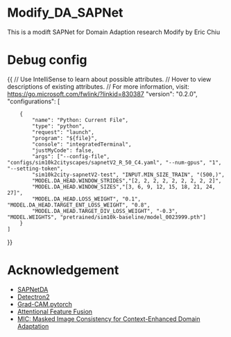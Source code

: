# Modify_DA_SAPNet
This is a modift SAPNet for Domain Adaption research
Modify by Eric Chiu

# Debug config
{{
    // Use IntelliSense to learn about possible attributes.
    // Hover to view descriptions of existing attributes.
    // For more information, visit: https://go.microsoft.com/fwlink/?linkid=830387
    "version": "0.2.0",
    "configurations": [
        
        {
            "name": "Python: Current File",
            "type": "python",
            "request": "launch",
            "program": "${file}",
            "console": "integratedTerminal",
            "justMyCode": false,
            "args": ["--config-file", "configs/sim10k2cityscapes/sapnetV2_R_50_C4.yaml", "--num-gpus", "1", "--setting-token", 
            "sim10k2city-sapnetV2-test", "INPUT.MIN_SIZE_TRAIN", "(500,)", 
            "MODEL.DA_HEAD.WINDOW_STRIDES","[2, 2, 2, 2, 2, 2, 2, 2, 2]",
            "MODEL.DA_HEAD.WINDOW_SIZES","[3, 6, 9, 12, 15, 18, 21, 24, 27]",
            "MODEL.DA_HEAD.LOSS_WEIGHT", "0.1", "MODEL.DA_HEAD.TARGET_ENT_LOSS_WEIGHT", "0.8",
            "MODEL.DA_HEAD.TARGET_DIV_LOSS_WEIGHT", "-0.3", "MODEL.WEIGHTS", "pretrained/sim10k-baseline/model_0023999.pth"]
        }
    ]
}}


# Acknowledgement
* [SAPNetDA](https://isrc.iscas.ac.cn/gitlab/research/domain-adaption)
* [Detectron2](https://github.com/facebookresearch/detectron2)
* [Grad-CAM.pytorch](https://github.com/yizt/Grad-CAM.pytorch)  
* [Attentional Feature Fusion](https://github.com/YimianDai/open-aff)
* [MIC: Masked Image Consistency for Context-Enhanced Domain Adaptation](https://github.com/lhoyer/MIC)
